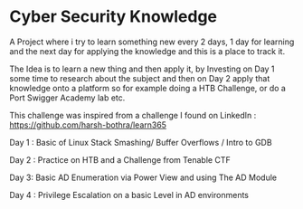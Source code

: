 # Cyber Security Knowledge
 A Project where i try to learn something new every 2 days, 1 day for learning and the next day for applying the knowledge and this is a place to track it.

The Idea is to learn a new thing and then apply it, by Investing on Day 1 some time to research about the subject and then on Day 2 apply that knowledge onto a platform so for example doing a HTB Challenge, or do a Port Swigger Academy lab etc.

This challenge was inspired from a challenge I found on LinkedIn : https://github.com/harsh-bothra/learn365

Day 1 : Basic of Linux Stack Smashing/ Buffer Overflows / Intro to GDB

Day 2 : Practice on HTB and a Challenge from Tenable CTF

Day 3: Basic AD Enumeration via Power View and using The AD Module

Day 4 : Privilege Escalation on a basic Level in AD environments
